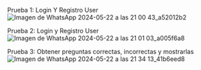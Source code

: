 Prueba 1: Login Y Registro User
![Imagen de WhatsApp 2024-05-22 a las 21 00 43_a52012b2](https://github.com/JhonatanAlva/QuizMasterTest/assets/84637610/685969e9-79a3-4b37-9753-60d290bebd0a)

Prueba 2: Login y Registro User
![Imagen de WhatsApp 2024-05-22 a las 21 01 03_a005f6a8](https://github.com/JhonatanAlva/QuizMasterTest/assets/84637610/f396fc23-45dc-47ea-b1af-bfd0d1634f24)

Prueba 3: Obtener preguntas correctas, incorrectas y mostrarlas
![Imagen de WhatsApp 2024-05-22 a las 21 34 13_41b6eed8](https://github.com/JhonatanAlva/QuizMasterTest/assets/84637610/6d089c61-2b38-4df5-9640-917f5b566022)
